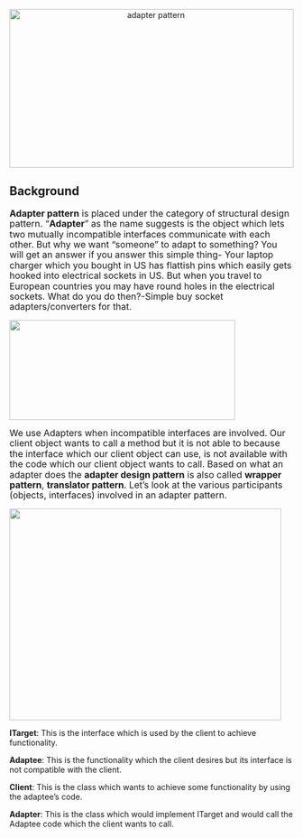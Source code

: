 <p align="center"><img class="irc_mi" src="https://obsoletedeveloper.files.wordpress.com/2012/09/hf-adapter.jpg" alt="adapter pattern" width="504" height="281"></p>

<h2>Background</h2>

<p><span style="line-height: 115%; font-size: 12pt"><strong>Adapter pattern</strong> is placed under the category of structural design pattern. “<strong>Adapter</strong>” as the name suggests is the object which lets two mutually incompatible interfaces communicate with each other. But why we want “someone” to adapt to something? You will get an answer if you answer this simple thing- Your laptop charger which you bought in US has flattish pins which easily gets hooked into electrical sockets in US. But when you travel to European countries you may have round holes in the electrical sockets. What do you do then?-Simple buy socket adapters/converters for that.</span> </p>
        
<p><img src="https://www.codeproject.com/KB/architecture/774259/extracted-png-image1.png" width="400" height="177"></p>
<p><span style="line-height: 115%; font-size: 12pt">We use Adapters when incompatible interfaces are involved. Our client object wants to call a method but it is not able to because the interface which our client object can use, is not available with the code which our client object wants to call. Based on what an adapter does the <strong>adapter design pattern</strong> is also called <strong>wrapper pattern</strong>, <strong>translator pattern</strong>. Let’s look at the various participants (objects, interfaces) involved in an adapter pattern.</span></p>
        
<p><img src="https://www.codeproject.com/KB/architecture/774259/extracted-png-image2.png" width="482" height="375"></p>
        
<p><b>ITarget</b>: This is the interface which is used by the client to achieve functionality.<o:p></p>
<p><b>Adaptee</b>: This is the functionality which the client desires but its interface is not compatible with the client.<o:p></p>
<p><b>Client</b>: This is the class which wants to achieve some functionality by using the adaptee’s code.</p>
<p><b>Adapter</b>: This is the class which would implement ITarget and would call the Adaptee code which the client wants to call.</p>
